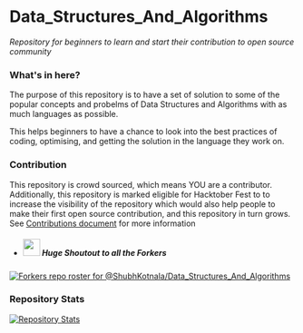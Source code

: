 # Data_Structures_And_Algorithms
_Repository for beginners to learn and start their contribution to open source community_

### What's in here?
The purpose of this repository is to have a set of solution to some of the popular concepts and probelms of Data Structures and Algorithms with as much languages as possible. 

This helps beginners to have a chance to look into the best practices of coding, optimising, and getting the solution in the language they work on. 

### Contribution
This repository is crowd sourced, which means YOU are a contributor.
Additionally, this repository is marked eligible for Hacktober Fest to to increase the visibility of the repository which would also help people to make their first open source contribution, and this repository in turn grows.
See [Contributions document](./CONTRIBUTIONS.md) for more information

- ##### <img src="https://ghost.org/images/docs/setup/fork.gif" width="30"> _Huge Shoutout to all the Forkers_
[![Forkers repo roster for @ShubhKotnala/Data_Structures_And_Algorithms](https://reporoster.com/forks/ShubhKotnala/Data_Structures_And_Algorithms)](https://github.com/ShubhKotnala/Data_Structures_And_Algorithms/network/members)


### Repository Stats
[![Repository Stats](https://stats.deeptrain.net/repo/ShubhKotnala/Data_Structures_And_Algorithms)](https://github.com/ShubhKotnala/Data_Structures_And_Algorithms)